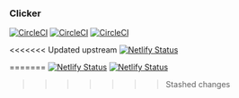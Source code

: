 ### Clicker

[![CircleCI](https://circleci.com/gh/teamclicker/clicker/tree/master.svg?style=svg&circle-token=6f621ea70e1a65a7dc4a1b9d10defa2989f2904d)](https://circleci.com/gh/teamclicker/clicker/tree/master)
[![CircleCI](https://circleci.com/gh/teamclicker/clicker/tree/release.svg?style=svg&circle-token=6f621ea70e1a65a7dc4a1b9d10defa2989f2904d)](https://circleci.com/gh/teamclicker/clicker/tree/stage)
[![CircleCI](https://circleci.com/gh/teamclicker/clicker/tree/develop.svg?style=svg&circle-token=6f621ea70e1a65a7dc4a1b9d10defa2989f2904d)](https://circleci.com/gh/teamclicker/clicker/tree/develop)

<<<<<<< Updated upstream
[![Netlify Status](https://api.netlify.com/api/v1/badges/15292ae9-9229-46a4-baea-50e6ea54e90d/deploy-status)](https://app.netlify.com/sites/tryclicker/deploys)

=======
[![Netlify Status](https://api.netlify.com/api/v1/badges/15292ae9-9229-46a4-baea-50e6ea54e90d/deploy-status)](https://app.netlify.com/sites/tryclicker-web/deploys)
[![Netlify Status](https://api.netlify.com/api/v1/badges/c2f2bef3-8ef6-4856-941f-c5caf083cde9/deploy-status)](https://app.netlify.com/sites/tryclicker-mobile/deploys)
>>>>>>> Stashed changes
